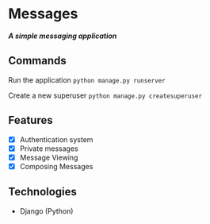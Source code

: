 # Messages
***A simple messaging application***

## Commands
Run the application
`python manage.py runserver`

Create a new superuser
`python manage.py createsuperuser`

## Features

 - [x] Authentication system
 - [x] Private messages
 - [x] Message Viewing 
 - [x] Composing Messages
 
 ## Technologies
 - Django (Python)


